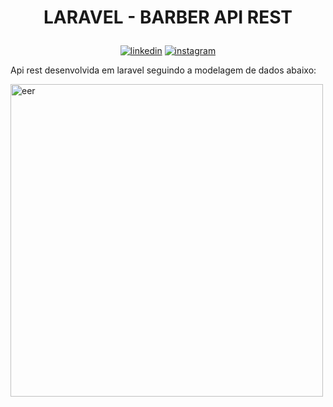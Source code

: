 # <p align="center"> LARAVEL - BARBER API REST
<p align="center">
<a href="https://www.linkedin.com/in/saulo-nascimento-b6050b1b3/"><img src="https://img.icons8.com/android/24/000000/linkedin.png" alt="linkedin"></a>
<a href="https://www.instagram.com/smiqueias_/"><img src="https://img.icons8.com/android/24/000000/instagram.png" alt="instagram"></a>
</p>
Api rest desenvolvida em laravel seguindo a modelagem de dados abaixo:

<p float="left">
<img src="https://i.imgur.com/tbNKqyk.png" alt="eer" width="500"/>
</p>
